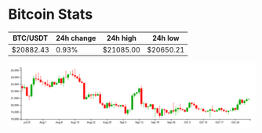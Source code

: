 # Bitcoin Stats

BTC/USDT|24h change|24h high|24h low|
|---|---|---|---|
|$20882.43|0.93%|$21085.00|$20650.21|

<img src="./chart.svg">
